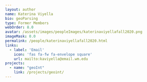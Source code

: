 ```yaml
---
layout: author
name: Katerina Viyella
bio: geoParsing
type: Former Members
webOrder: 8.0
avatar: /assets/images/peopleImages/katerinaviyellafall2020.png
imageMask: 0.0
permalink: /people/katerinaviyellafall2020.html 
links:
  - label: 'Email'
    icon: 'fas fa-fw fa-envelope square'
    url: mailto:kaviyella@email.wm.edu
projects:
  - name: "geoInt"
    link: /projects/geoint/
---
```

